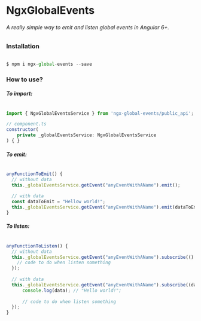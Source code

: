 # NgxGlobalEvents


######  A really simple way to emit and listen global events in Angular 6+.

### Installation

```javascript

$ npm i ngx-global-events --save

````


### How to use?

##### To import:

```javascript

import { NgxGlobalEventsService } from 'ngx-global-events/public_api';

// component.ts
constructor(
    private _globalEventsService: NgxGlobalEventsService
) { }

````

##### To emit:

```javascript

anyFunctionToEmit() {
  // without data
  this._globalEventsService.getEvent("anyEventWithAName").emit();
    
  // with data
  const dataToEmit = "Hellow world!";
  this._globalEventsService.getEvent("anyEventWithAName").emit(dataToEmit);
}

````

##### To listen:

```javascript

anyFunctionToListen() {
  // without data
  this._globalEventsService.getEvent("anyEventWithAName").subscribe(() => {
    // code to do when listen something
  });
    
  // with data
  this._globalEventsService.getEvent("anyEventWithAName").subscribe((data) => {
      console.log(data); // "Hello world!";
        
      // code to do when listen something
  });
}

````